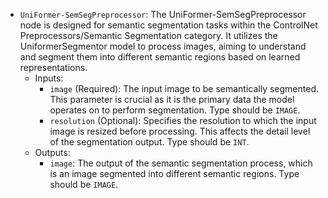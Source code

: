 - `UniFormer-SemSegPreprocessor`: The UniFormer-SemSegPreprocessor node is designed for semantic segmentation tasks within the ControlNet Preprocessors/Semantic Segmentation category. It utilizes the UniformerSegmentor model to process images, aiming to understand and segment them into different semantic regions based on learned representations.
    - Inputs:
        - `image` (Required): The input image to be semantically segmented. This parameter is crucial as it is the primary data the model operates on to perform segmentation. Type should be `IMAGE`.
        - `resolution` (Optional): Specifies the resolution to which the input image is resized before processing. This affects the detail level of the segmentation output. Type should be `INT`.
    - Outputs:
        - `image`: The output of the semantic segmentation process, which is an image segmented into different semantic regions. Type should be `IMAGE`.
